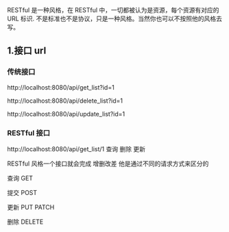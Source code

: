 RESTful 是一种风格，在 RESTful 中，一切都被认为是资源，每个资源有对应的 URL 标识.
不是标准也不是协议，只是一种风格。当然你也可以不按照他的风格去写。

## 1.接口 url

### 传统接口

http://localhost:8080/api/get_list?id=1

http://localhost:8080/api/delete_list?id=1

http://localhost:8080/api/update_list?id=1

### RESTful 接口

http://localhost:8080/api/get_list/1 查询 删除 更新

RESTful 风格一个接口就会完成 增删改差 他是通过不同的请求方式来区分的

查询 GET

提交 POST

更新 PUT PATCH

删除 DELETE
